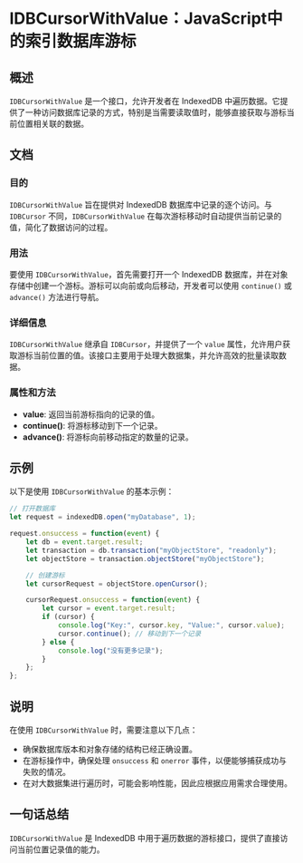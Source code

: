 <!--
Meta Description: # IDBCursorWithValue：JavaScript中的索引数据库游标 ## 概述 `IDBCursorWithValue` 是一个接口，允许开发者在 IndexedDB 中遍历数据。它提供了一种访问数据库记录的方式，特别是当需要读取值时，能够直接获取与游标当前位置相关联的数据。 ## 文...
Meta Keywords: idbcursorwithvalue, let, indexeddb, cursor, value
-->

# IDBCursorWithValue：JavaScript中的索引数据库游标

## 概述
`IDBCursorWithValue` 是一个接口，允许开发者在 IndexedDB 中遍历数据。它提供了一种访问数据库记录的方式，特别是当需要读取值时，能够直接获取与游标当前位置相关联的数据。

## 文档
### 目的
`IDBCursorWithValue` 旨在提供对 IndexedDB 数据库中记录的逐个访问。与 `IDBCursor` 不同，`IDBCursorWithValue` 在每次游标移动时自动提供当前记录的值，简化了数据访问的过程。

### 用法
要使用 `IDBCursorWithValue`，首先需要打开一个 IndexedDB 数据库，并在对象存储中创建一个游标。游标可以向前或向后移动，开发者可以使用 `continue()` 或 `advance()` 方法进行导航。

### 详细信息
`IDBCursorWithValue` 继承自 `IDBCursor`，并提供了一个 `value` 属性，允许用户获取游标当前位置的值。该接口主要用于处理大数据集，并允许高效的批量读取数据。

### 属性和方法
- **value**: 返回当前游标指向的记录的值。
- **continue()**: 将游标移动到下一个记录。
- **advance()**: 将游标向前移动指定的数量的记录。

## 示例
以下是使用 `IDBCursorWithValue` 的基本示例：

```javascript
// 打开数据库
let request = indexedDB.open("myDatabase", 1);

request.onsuccess = function(event) {
    let db = event.target.result;
    let transaction = db.transaction("myObjectStore", "readonly");
    let objectStore = transaction.objectStore("myObjectStore");

    // 创建游标
    let cursorRequest = objectStore.openCursor();

    cursorRequest.onsuccess = function(event) {
        let cursor = event.target.result;
        if (cursor) {
            console.log("Key:", cursor.key, "Value:", cursor.value);
            cursor.continue(); // 移动到下一个记录
        } else {
            console.log("没有更多记录");
        }
    };
};
```

## 说明
在使用 `IDBCursorWithValue` 时，需要注意以下几点：
- 确保数据库版本和对象存储的结构已经正确设置。
- 在游标操作中，确保处理 `onsuccess` 和 `onerror` 事件，以便能够捕获成功与失败的情况。
- 在对大数据集进行遍历时，可能会影响性能，因此应根据应用需求合理使用。

## 一句话总结
`IDBCursorWithValue` 是 IndexedDB 中用于遍历数据的游标接口，提供了直接访问当前位置记录值的能力。